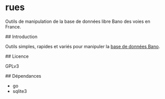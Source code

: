 # rues
Outils de manipulation de la base de données libre Bano des voies en France.

## Introduction

Outils simples, rapides et variés pour manipuler la [base de données Bano](https://openstreetmap.fr/bano).

## Licence

GPLv3

## Dépendances

* go
* sqlite3
